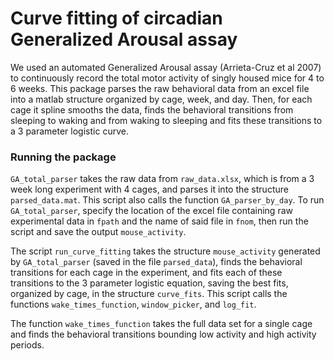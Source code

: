 # Curve fitting of circadian Generalized Arousal assay
We used an automated Generalized Arousal assay (Arrieta-Cruz et al 2007) to continuously record the total motor activity of singly housed mice for 4 to 6 weeks. This package parses the raw behavioral data from an excel file into a matlab structure organized by cage, week, and day. Then, for each cage it spline smooths the data, finds the behavioral transitions from sleeping to waking and from waking to sleeping and fits these transitions to a 3 parameter logistic curve. 

### Running the package
`GA_total_parser` takes the raw data from `raw_data.xlsx`, which is from a 3 week long experiment with 4 cages, and parses it into the structure `parsed_data.mat`. This script also calls the function `GA_parser_by_day`. To run `GA_total_parser`, specify the location of the excel file containing raw experimental data in `fpath` and the name of said file in `fnom`, then run the script and save the output `mouse_activity`.

The script `run_curve_fitting` takes the structure `mouse_activity` generated by `GA_total_parser` (saved in the file `parsed_data`), finds the behavioral transitions for each cage in the experiment, and fits each of these transitions to the 3 parameter logistic equation, saving the best fits, organized by cage, in the structure `curve_fits`. This script calls the functions `wake_times_function`, `window_picker`, and `log_fit`.

The function `wake_times_function` takes the full data set for a single cage and finds the behavioral transitions bounding low activity and high activity periods.
